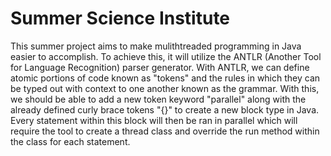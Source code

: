 # Summer Science Institute 
 This summer project aims to make mulithtreaded programming in Java easier to accomplish. To achieve this, it will utilize the ANTLR (Another Tool for Language Recognition) parser generator. 
 With ANTLR, we can define atomic portions of code known as "tokens" and the rules in which they can be typed out with context to one another known as the grammar. 
 With this, we should be able to add a new token keyword "parallel" along with the already defined curly brace tokens "{}" to create a new block type in Java.
 Every statement within this block will then be ran in parallel which will require the tool to create a thread class and override the run method within the class for each statement.
